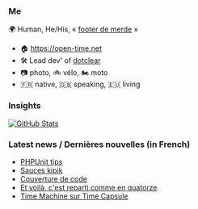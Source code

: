 ### Me

🌍 Human, He/His, « [footer de merde](https://open-time.net/post/2013/07/17/La-veritable-histoire-du-Footer-de-merde-) » 
* 🏠 https://open-time.net 
* 🛠️ Lead dev' of [dotclear](https://git.dotclear.org/dev/dotclear)
* 📷 photo, 🚲 vélo, 🏍️ moto 
* 🇫🇷 native, 🇬🇧 speaking, 🇪🇺 living

### Insights

[![GitHub Stats](https://github-readme-stats-sigma-five.vercel.app/api?username=franck-paul)](https://github.com/franck-paul)

### Latest news / Dernières nouvelles (in French)

<!-- BLOG-POST-LIST:START -->
- [PHPUnit tips](https://open-time.net/post/2025/08/11/PHPUnit-tips)
- [Sauces kipik](https://open-time.net/post/2025/08/10/Sauces-kipik)
- [Couverture de code](https://open-time.net/post/2025/08/09/Couverture-de-code)
- [Et voilà, c&#39;est reparti comme en quatorze](https://open-time.net/post/2025/08/08/Et-voila-c-est-reparti-comme-en-quatorze)
- [Time Machine sur Time Capsule](https://open-time.net/post/2025/08/07/Time-Machine-sur-Time-Capsule)
<!-- BLOG-POST-LIST:END -->
